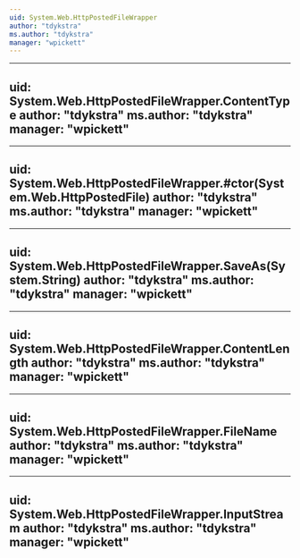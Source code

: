 ```yaml
---
uid: System.Web.HttpPostedFileWrapper
author: "tdykstra"
ms.author: "tdykstra"
manager: "wpickett"
---
```


---
uid: System.Web.HttpPostedFileWrapper.ContentType
author: "tdykstra"
ms.author: "tdykstra"
manager: "wpickett"
---

---
uid: System.Web.HttpPostedFileWrapper.#ctor(System.Web.HttpPostedFile)
author: "tdykstra"
ms.author: "tdykstra"
manager: "wpickett"
---

---
uid: System.Web.HttpPostedFileWrapper.SaveAs(System.String)
author: "tdykstra"
ms.author: "tdykstra"
manager: "wpickett"
---

---
uid: System.Web.HttpPostedFileWrapper.ContentLength
author: "tdykstra"
ms.author: "tdykstra"
manager: "wpickett"
---

---
uid: System.Web.HttpPostedFileWrapper.FileName
author: "tdykstra"
ms.author: "tdykstra"
manager: "wpickett"
---

---
uid: System.Web.HttpPostedFileWrapper.InputStream
author: "tdykstra"
ms.author: "tdykstra"
manager: "wpickett"
---
